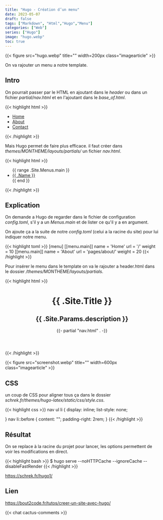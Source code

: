 ```yaml
---
title: "Hugo - Création d’un menu"
date: 2023-05-07
draft: false
tags: ["Markdown", "Html","Hugo","Menu"]
categories: ["Web"]
series: ["Hugo"]
image: "hugo.webp"
toc: true
---
```

{{< figure src="hugo.webp" title="" width=200px class="imagearticle" >}}

On va rajouter un menu a notre template. 

## Intro
On pourrait passer par le HTML en ajoutant dans le *header* ou dans un fichier *partial/nav.html* et en l'ajoutant dans le *base_of.html*.

{{< highlight html >}}
<nav> 
 <ul> 
  <li><a href="/">Home</a></li> 
  <li><a href="/about">About</a></li> 
  <li><a href="/contact">Contact</a></li> 
 </ul> 
</nav>
{{< /highlight >}}

Mais Hugo permet de faire plus efficace.
il faut créer dans *themes/MONTHEME/layouts/partials/* un fichier *nav.html*.

{{< highlight html >}}
<nav>
 <ul>
  {{ range .Site.Menus.main }}
   <li><a href="{{ .URL }}">{{ .Name }}</a></li>
  {{ end }}
 </ul>
</nav>
{{< /highlight >}}

## Explication 
On demande a Hugo de regarder dans le fichier de configuration *config.toml*, s'il y a un *Menus.main* et de lister ce qu'il y a en argument.

On ajoute ça a la suite de notre *config.toml* (celui a la racine du site) pour lui indiquer notre menu.

{{< highlight toml >}}
[menu]
[[menu.main]]
  name = 'Home'
  url = '/'
  weight = 10
[[menu.main]]
  name = 'About'
  url = 'pages/about/'
  weight = 20
{{< /highlight >}}

Pour insérer le menu dans le template on va le rajouter a header.html dans le dossier */themes/MONTHEME/layouts/partials*.

{{< highlight html >}}
<header>
<h1 class="titre">{{ .Site.Title }}</h1>
<h2 class="soustitre">{{ .Site.Params.description }}</h2>
        {{- partial "nav.html" . -}}
</header>
{{< /highlight >}}

{{< figure src="screenshot.webp" title="" width=600px class="imagearticle" >}}

## CSS
un coup de CSS pour aligner tous ça  dans le dossier *schrek.fr/themes/hugo-latex/static/css/style.css*.

{{< highlight css >}}
nav ul li {
       display: inline;
	list-style: none;

}
nav li::before {
     content: ""; 
     padding-right: 2rem;
}
{{< /highlight >}}


## Résultat
On se replace à la racine du projet pour lancer, les options permettent de voir les modifications en direct.

{{< highlight bash >}}
$ hugo serve --noHTTPCache --ignoreCache --disableFastRender
{{< /highlight >}}

https://schrek.fr/hugo1/

## Lien
https://bout2code.fr/tutos/creer-un-site-avec-hugo/

{{< chat cactus-comments >}}


